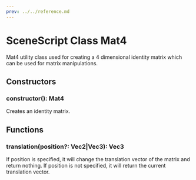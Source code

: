 ```yaml
---
prev: ../../reference.md
---
```


# SceneScript Class Mat4

Mat4 utility class used for creating a 4 dimensional identity matrix which can be used for matrix manipulations.

## Constructors

### constructor(): Mat4

Creates an identity matrix.

## Functions

### translation(position?: Vec2|Vec3): Vec3

If position is specified, it will change the translation vector of the matrix and return nothing. If position is not specified, it will return the current translation vector.